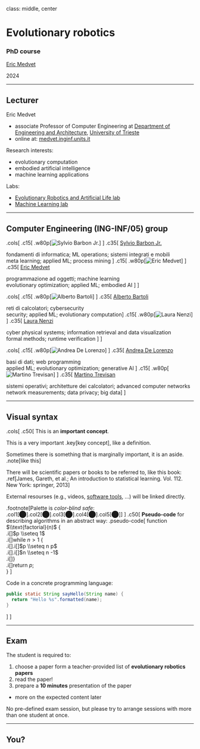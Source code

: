 class: middle, center

# Evolutionary robotics
### PhD course

[Eric Medvet](http://medvet.inginf.units.it/)

2024

---

## Lecturer

Eric Medvet
- associate Professor of Computer Engineering at [Department of Engineering and Architecture](https://dia.units.it/), [University of Trieste](https://www.units.it/)
- online at: [medvet.inginf.units.it](http://medvet.inginf.units.it/)

Research interests:
- evolutionary computation
- embodied artificial intelligence
- machine learning applications

Labs:
- [Evolutionary Robotics and Artificial Life lab](https://erallab.inginf.units.it/)
- [Machine Learning lab](https://machinelearning.inginf.units.it/)

---

## Computer Engineering (ING-INF/05) group

.cols[
.c15[
.w80p[![Sylvio Barbon Jr.](images/people/barbon-jr.jpg)]
]
.c35[
[Sylvio Barbon Jr.](https://www.barbon.com.br/)

<i class="fa-solid fa-chalkboard-user col2"></i> fondamenti di informatica; ML operations; sistemi integrati e mobili  
<i class="fa-regular fa-lightbulb col2"></i> meta learning; applied ML; process mining
]
.c15[
.w80p[![Eric Medvet](images/people/medvet.jpg)]
]
.c35[
[Eric Medvet](https://medvet.inginf.units.it/)

<i class="fa-solid fa-chalkboard-user col2"></i> programmazione ad oggetti; machine learning  
<i class="fa-regular fa-lightbulb col2"></i> evolutionary optimization; applied ML; embodied AI
]
]

.cols[
.c15[
.w80p[![Alberto Bartoli](images/people/bartoli.jpg)]
]
.c35[
[Alberto Bartoli](https://bartoli.inginf.units.it/)

<i class="fa-solid fa-chalkboard-user col2"></i> reti di calcolatori; cybersecurity  
<i class="fa-regular fa-lightbulb col2"></i> security; applied ML; evolutionary computation]
.c15[
.w80p[![Laura Nenzi](images/people/nenzi.jpg)]
]
.c35[
[Laura Nenzi](https://lauranenzi.github.io/)

<i class="fa-solid fa-chalkboard-user col2"></i> cyber physical systems; information retrieval and data visualization  
<i class="fa-regular fa-lightbulb col2"></i> formal methods; runtime verification
]
]

.cols[
.c15[
.w80p[![Andrea De Lorenzo](images/people/de-lorenzo.jpg)]
]
.c35[
[Andrea De Lorenzo](https://delorenzo.inginf.units.it/)

<i class="fa-solid fa-chalkboard-user col2"></i> basi di dati; web programming  
<i class="fa-regular fa-lightbulb col2"></i> applied ML; evolutionary optimization; generative AI
]
.c15[
.w80p[![Martino Trevisan](images/people/trevisan.jpg)]
]
.c35[
[Martino Trevisan](https://trevisan.inginf.units.it/)

<i class="fa-solid fa-chalkboard-user col2"></i> sistemi operativi; architetture dei calcolatori; advanced computer networks  
<i class="fa-regular fa-lightbulb col2"></i> network measurements; data privacy; big data]
]

---

## Visual syntax

.cols[
.c50[
This is an **important concept**.

This is a very important .key[key concept], like a definition.

Sometimes there is something that is marginally important, it is an aside.
.note[like this]

There will be scientific papers or books to be referred to, like this book: .ref[James, Gareth, et al.; An introduction to statistical learning. Vol. 112. New York: springer, 2013]

External resourses (e.g., videos, [software tools](https://en.wikipedia.org/wiki/Comparison_of_deep_learning_software), ...) will be linked directly.

.footnote[Palette is *color-blind safe*: .col1[⬤].col2[⬤].col3[⬤].col4[⬤].col5[⬤]]
]
.c50[
**Pseudo-code** for describing algorithms in an abstract way:
.pseudo-code[
function $\\text{factorial}(n)$ {  
.i[]$p \\seteq 1$  
.i[]while $n>1$ {  
.i[].i[]$p \\seteq n p$  
.i[].i[]$n \\seteq n -1$  
.i[]}  
.i[]return $p$;  
}
]

Code in a concrete programming language:
```java
public static String sayHello(String name) {
  return "Hello %s".formatted(name);
}
```
]
]

---

## Exam

The student is required to:
1. choose a paper form a teacher-provided list of **evolutionary robotics papers** 
2. read the paper!
3. prepare a **10 minutes** presentation of the paper
  - more on the expected content later
<!-- detail evaluation criteria -->

No pre-defined exam session, but please try to arrange sessions with more than one student at once.

---

## You?
